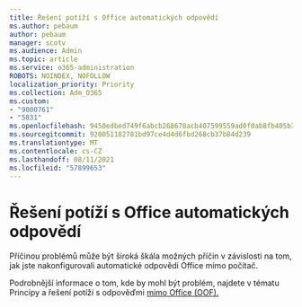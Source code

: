 ```yaml
---
title: Řešení potíží s Office automatických odpovědí
ms.author: pebaum
author: pebaum
manager: scotv
ms.audience: Admin
ms.topic: article
ms.service: o365-administration
ROBOTS: NOINDEX, NOFOLLOW
localization_priority: Priority
ms.collection: Adm_O365
ms.custom:
- "9000761"
- "5831"
ms.openlocfilehash: 9450edbed749f6abcb268678acb407599559ad0f0ab8fb405b3f772c2371cdea
ms.sourcegitcommit: 920051182781bd97ce4d4d6fbd268cb37b84d239
ms.translationtype: MT
ms.contentlocale: cs-CZ
ms.lasthandoff: 08/11/2021
ms.locfileid: "57899653"
---
```

# <a name="troubleshooting-out-of-office-automatic-replies"></a>Řešení potíží s Office automatických odpovědí

Příčinou problémů může být široká škála možných příčin v závislosti na tom, jak jste nakonfigurovali automatické odpovědi Office mimo počítač.

Podrobnější informace o tom, kde by mohl být problém, najdete v tématu Principy a řešení potíží s odpověďmi [mimo Office (OOF).](https://docs.microsoft.com/exchange/troubleshoot/email-delivery/understand-troubleshoot-oof-replies)